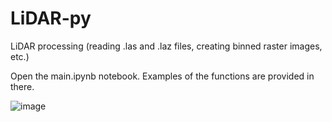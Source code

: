 # LiDAR-py
LiDAR processing (reading .las and .laz files, creating binned raster images, etc.)

Open the main.ipynb notebook.  Examples of the functions are provided in there.

![image](https://github.com/wbasener/LiDAR-py/assets/51686251/29e888f5-a11e-4314-9937-47b6e615d623)

